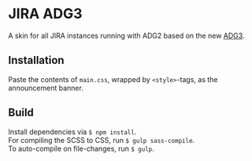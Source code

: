 # JIRA ADG3
A skin for all JIRA instances running with ADG2 based on the new [ADG3](https://atlassian.design).

## Installation
Paste the contents of `main.css`, wrapped by `<style>`-tags, as the announcement banner.

## Build
Install dependencies via `$ npm install`.<br>
For compiling the SCSS to CSS, run `$ gulp sass-compile`.<br>
To auto-compile on file-changes, run `$ gulp`.
